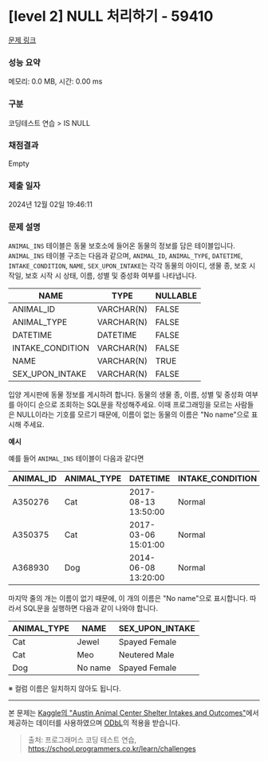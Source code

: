 # \[level 2] NULL 처리하기 - 59410

[문제 링크](https://school.programmers.co.kr/learn/courses/30/lessons/59410)

### 성능 요약

메모리: 0.0 MB, 시간: 0.00 ms

### 구분

코딩테스트 연습 > IS NULL

### 채점결과

Empty

### 제출 일자

2024년 12월 02일 19:46:11

### 문제 설명

`ANIMAL_INS` 테이블은 동물 보호소에 들어온 동물의 정보를 담은 테이블입니다. `ANIMAL_INS` 테이블 구조는 다음과 같으며, `ANIMAL_ID`, `ANIMAL_TYPE`, `DATETIME`, `INTAKE_CONDITION`, `NAME`, `SEX_UPON_INTAKE`는 각각 동물의 아이디, 생물 종, 보호 시작일, 보호 시작 시 상태, 이름, 성별 및 중성화 여부를 나타냅니다.

| NAME              | TYPE       | NULLABLE |
| ----------------- | ---------- | -------- |
| ANIMAL\_ID        | VARCHAR(N) | FALSE    |
| ANIMAL\_TYPE      | VARCHAR(N) | FALSE    |
| DATETIME          | DATETIME   | FALSE    |
| INTAKE\_CONDITION | VARCHAR(N) | FALSE    |
| NAME              | VARCHAR(N) | TRUE     |
| SEX\_UPON\_INTAKE | VARCHAR(N) | FALSE    |

입양 게시판에 동물 정보를 게시하려 합니다. 동물의 생물 종, 이름, 성별 및 중성화 여부를 아이디 순으로 조회하는 SQL문을 작성해주세요. 이때 프로그래밍을 모르는 사람들은 NULL이라는 기호를 모르기 때문에, 이름이 없는 동물의 이름은 "No name"으로 표시해 주세요.

**예시**

예를 들어 `ANIMAL_INS` 테이블이 다음과 같다면

| ANIMAL\_ID | ANIMAL\_TYPE | DATETIME            | INTAKE\_CONDITION | NAME  | SEX\_UPON\_INTAKE |
| ---------- | ------------ | ------------------- | ----------------- | ----- | ----------------- |
| A350276    | Cat          | 2017-08-13 13:50:00 | Normal            | Jewel | Spayed Female     |
| A350375    | Cat          | 2017-03-06 15:01:00 | Normal            | Meo   | Neutered Male     |
| A368930    | Dog          | 2014-06-08 13:20:00 | Normal            | NULL  | Spayed Female     |

마지막 줄의 개는 이름이 없기 때문에, 이 개의 이름은 "No name"으로 표시합니다. 따라서 SQL문을 실행하면 다음과 같이 나와야 합니다.

| ANIMAL\_TYPE | NAME    | SEX\_UPON\_INTAKE |
| ------------ | ------- | ----------------- |
| Cat          | Jewel   | Spayed Female     |
| Cat          | Meo     | Neutered Male     |
| Dog          | No name | Spayed Female     |

※ 컬럼 이름은 일치하지 않아도 됩니다.

***

본 문제는 [Kaggle의 "Austin Animal Center Shelter Intakes and Outcomes"](https://www.kaggle.com/aaronschlegel/austin-animal-center-shelter-intakes-and-outcomes)에서 제공하는 데이터를 사용하였으며 [ODbL](https://opendatacommons.org/licenses/odbl/1.0/)의 적용을 받습니다.

> 출처: 프로그래머스 코딩 테스트 연습, https://school.programmers.co.kr/learn/challenges
